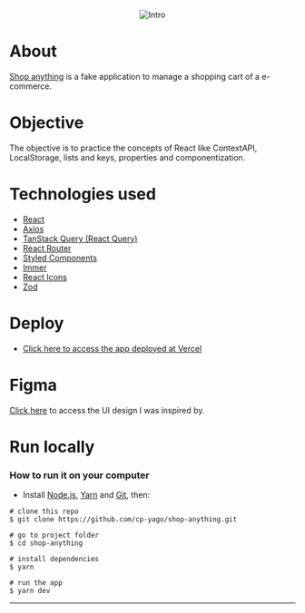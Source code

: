 <div align="center">
	<br>
	<img src="https://shop-anything.vercel.app/assets/logo-22279440.png" alt="Intro" style="max-width:50%"/>
</div>

# About

[Shop anything](https://shop-anything.vercel.app/) is a fake application to manage a shopping cart of a e-commerce.

# Objective

The objective is to practice the concepts of React like ContextAPI, LocalStorage, lists and keys, properties and componentization.

# Technologies used

- [React](https://react.dev/)
- [Axios](https://axios-http.com/docs/intro)
- [TanStack Query (React Query)](https://tanstack.com/query/latest/docs/react/quick-start)
- [React Router](https://reactrouter.com/en/main)
- [Styled Components](https://styled-components.com/)
- [Immer](https://immerjs.github.io/immer/)
- [React Icons](https://react-icons.github.io/react-icons)
- [Zod](https://zod.dev/)

# Deploy

- [Click here to access the app deployed at Vercel](https://shop-anything.vercel.app/)

# Figma

[Click here](https://www.figma.com/file/f8Pd3QDmAjB0YSFD63wTcw/Coffee-Delivery-(Copy)?node-id=0%3A1&t=acr9JdPQqlicCipd-0) to access the UI design I was inspired by.

# Run locally

<h3>How to run it on your computer</h3>

- Install [Node.js](https://nodejs.org/en/download/), [Yarn](https://classic.yarnpkg.com/lang/en/docs/install/) and [Git](https://git-scm.com/book/en/v2/Getting-Started-Installing-Git), then:

```
# clone this repo
$ git clone https://github.com/cp-yago/shop-anything.git

# go to project folder
$ cd shop-anything

# install dependencies
$ yarn

# run the app
$ yarn dev
```
<hr>
